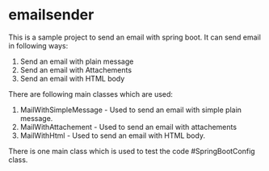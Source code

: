 # emailsender
This is a sample project to send an email with spring boot. It can send email in following ways:
1. Send an email with plain message
2. Send an email with Attachements
3. Send an email with HTML body

There are following main classes which are used:
1. MailWithSimpleMessage - Used to send an email with simple plain message.
2. MailWithAttachement - Used to send an email with attachements
3. MailWithHtml - Used to send an email with HTML body.

There is one main class which is used to test the code #SpringBootConfig class.
